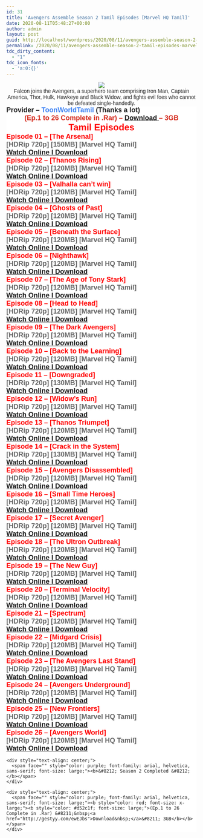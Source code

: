 ```yaml
---
id: 31
title: 'Avengers Assemble Season 2 Tamil Episodes [Marvel HQ Tamil]'
date: 2020-08-11T05:48:27+00:00
author: admin
layout: post
guid: http://localhost/wordpress/2020/08/11/avengers-assemble-season-2-tamil-episodes-marvel-hq-tamil/
permalink: /2020/08/11/avengers-assemble-season-2-tamil-episodes-marvel-hq-tamil/
tdc_dirty_content:
  - "1"
tdc_icon_fonts:
  - 'a:0:{}'
---
```

<div class="separator" style="clear: both; text-align: center;">
  <div class="separator" style="clear: both;">
    <a href="https://1.bp.blogspot.com/-4nhsFzASzxY/XyZPubIWDwI/AAAAAAAABD4/qn4F_YurEz8_Q0Z16mPGxOnpKeylrjwDwCLcBGAsYHQ/s1600/81apXZh9TrL._RI_.jpg" style="margin-left: 1em; margin-right: 1em;"><img border="0" data-original-height="1200" data-original-width="1600" src="https://1.bp.blogspot.com/-4nhsFzASzxY/XyZPubIWDwI/AAAAAAAABD4/qn4F_YurEz8_Q0Z16mPGxOnpKeylrjwDwCLcBGAsYHQ/d/81apXZh9TrL._RI_.jpg" /></a>
  </div>
  
  <div class="separator" style="clear: both;">
    <span face="" style="background-color: white; color: #222222; font-family: arial, sans-serif; font-size: 14px; text-align: left;">Falcon joins the Avengers, a superhero team comprising Iron Man, Captain America, Thor, Hulk, Hawkeye and Black Widow, and fights evil foes who cannot be defeated single-handedly.</span>
  </div>
  
  <div class="kno-rdesc" jsaction="sngtp:c0XUbe;tp_btn:c0XUbe;rcuQ6b:npT2md" jscontroller="DGEKAc" style="background-color: white; color: #222222; font-family: arial, sans-serif; font-size: 14px; text-align: left;">
    <font size="4"><b><font color="#222222">Provider &#8211;&nbsp;</font><font color="#4285f4">ToonWorldTamil&nbsp;</font><font color="#222222">(Thanks a lot)</font></b></font>
  </div>
  
  <div style="background-color: white;">
    <b style="color: red; font-family: arial, helvetica, sans-serif; font-size: x-large;"><b style="color: #d52c1f; font-size: large;">(Ep.1 to 26 Complete in .Rar) &#8211;&nbsp;<a href="http://gestyy.com/ewEJbs">Download&nbsp;</a>&#8211; 3GB</b></b>
  </div>
  
  <div style="background-color: white;">
    <b style="color: red; font-family: arial, helvetica, sans-serif; font-size: x-large;">Tamil Episodes</b>
  </div>
  
  <div style="background-color: white; text-align: left;">
    <span face="" style="color: red; font-family: arial, helvetica, sans-serif; font-size: large;"><b>Episode 01 &#8211; [The Arsenal]</b></span>
  </div>
  
  <div style="background-color: white; text-align: left;">
    <span face="" style="color: #666666; font-family: arial, helvetica, sans-serif; font-size: large;"><b>[HDRip 720p] [150MB] [Marvel HQ Tamil]</b></span>
  </div>
  
  <div style="background-color: white; text-align: left;">
    <span face="" style="color: red; font-family: arial, helvetica, sans-serif; font-size: large;"><b><a href="https://drive.google.com/file/d/1HgHflG_qWaW99YEOtI701d_n5q91Wj3-/view?usp=sharing">Watch Online I&nbsp;Download</a></b></span>
  </div>
  
  <div style="background-color: white; text-align: left;">
    <span face="" style="font-family: arial, helvetica, sans-serif; font-size: large;"><b><span style="color: red;">Episode 02 &#8211; [Thanos Rising]&nbsp; &nbsp; &nbsp; &nbsp;</span></b></span><br /><span face="" style="color: #666666; font-family: arial, helvetica, sans-serif; font-size: large;"><b>[HDRip 720p] [120MB] [Marvel HQ Tamil]</b></span><br /><span face="" style="color: red; font-family: arial, helvetica, sans-serif; font-size: large;"><b><a href="https://drive.google.com/file/d/15GwsFmGnxLmzFKNg5fvDqJymRBhL44qR/view?usp=sharing">Watch Online&nbsp;I&nbsp;Download</a></b></span><br /><span face="" style="color: red; font-family: arial, helvetica, sans-serif; font-size: large;"><b>Episode 03 &#8211; [Valhalla can&#8217;t win]</b></span><br /><span face="" style="color: #666666; font-family: arial, helvetica, sans-serif; font-size: large;"><b>[HDRip 720p] [120MB] [Marvel HQ Tamil]</b></span><br /><span face="" style="color: red; font-family: arial, helvetica, sans-serif; font-size: large;"><b><a href="https://drive.google.com/file/d/10nkl8DpZKR4DXhsa7ZIP9a-97SkgoR5s/view?usp=sharing">Watch Online I Download</a></b></span><br /><span face="" style="color: red; font-family: arial, helvetica, sans-serif; font-size: large;"><b>Episode 04 &#8211; [Ghosts of Past]</b></span><br /><span face="" style="color: #666666; font-family: arial, helvetica, sans-serif; font-size: large;"><b>[HDRip 720p] [120MB] [Marvel HQ Tamil]</b></span><br /><span face="" style="color: red; font-family: arial, helvetica, sans-serif; font-size: large;"><b><a href="https://drive.google.com/file/d/1kvyUZMGyIuaj5RtkBzaURN1I8WM04WvH/view?usp=sharing">Watch Online I Download</a></b></span><br /><span face="" style="color: red; font-family: arial, helvetica, sans-serif; font-size: large;"><b>Episode 05 &#8211; [Beneath the Surface]</b></span>
  </div>
  
  <div style="background-color: white; text-align: left;">
    <span face="" style="color: #666666; font-family: arial, helvetica, sans-serif; font-size: large;"><b>[HDRip 720p] [120MB] [Marvel HQ Tamil]</b></span>
  </div>
  
  <div style="background-color: white; text-align: left;">
    <span face="" style="color: red; font-family: arial, helvetica, sans-serif; font-size: large;"><b><a href="https://drive.google.com/file/d/1wYJO5azy-GbA4mvdVLrEPMwg3KwvZgp1/view?usp=sharing">Watch Online I Download</a></b></span>
  </div>
  
  <div style="background-color: white; text-align: left;">
    <span face="" style="font-family: arial, helvetica, sans-serif; font-size: large;"><b><span style="color: red;">Episode 06 &#8211; [Nighthawk]</span></b></span><br /><span face="" style="color: #666666; font-family: arial, helvetica, sans-serif; font-size: large;"><b>[HDRip 720p] [120MB] [Marvel HQ Tamil]</b></span><br /><span face="" style="color: red; font-family: arial, helvetica, sans-serif; font-size: large;"><b><a href="https://drive.google.com/file/d/1b2uSECc3ZlB08KJ9jAzI9Cz827cz49bF/view?usp=sharing">Watch Online I Download</a></b></span><br /><span face="" style="color: red; font-family: arial, helvetica, sans-serif; font-size: large;"><b>Episode 07 &#8211; [The Age of Tony Stark]</b></span>
  </div>
  
  <div style="background-color: white; text-align: left;">
    <span face="" style="color: #666666; font-family: arial, helvetica, sans-serif; font-size: large;"><b>[HDRip 720p] [120MB] [Marvel HQ Tamil]</b></span>
  </div>
  
  <div style="background-color: white; text-align: left;">
    <span face="" style="color: red; font-family: arial, helvetica, sans-serif; font-size: large;"><b><a href="https://drive.google.com/file/d/1YPSVBFbndhtJGQnLoesmkG3HajB5jnPE/view?usp=sharing">Watch Online I Download</a></b></span>
  </div>
  
  <div style="background-color: white; text-align: left;">
    <span face="" style="color: red; font-family: arial, helvetica, sans-serif; font-size: large;"><b>Episode 08 &#8211; [Head to Head]</b></span>
  </div>
  
  <div style="background-color: white; text-align: left;">
    <span face="" style="color: #666666; font-family: arial, helvetica, sans-serif; font-size: large;"><b>[HDRip 720p] [120MB] [Marvel HQ Tamil]</b></span>
  </div>
  
  <div style="background-color: white; text-align: left;">
    <span face="" style="color: red; font-family: arial, helvetica, sans-serif; font-size: large;"><b><a href="https://drive.google.com/file/d/1_XQ3g53uxUMxVBQg6abguYhOwb2cS-8b/view?usp=sharing">Watch Online I Download</a></b></span>
  </div>
  
  <div style="background-color: white; text-align: left;">
    <span face="" style="font-family: arial, helvetica, sans-serif; font-size: large;"><b><span style="color: red;">Episode 09 &#8211; [The Dark Avengers]</span></b></span><br /><span face="" style="color: #666666; font-family: arial, helvetica, sans-serif; font-size: large;"><b>[HDRip 720p] [120MB] [Marvel HQ Tamil]</b></span><br /><span face="" style="color: red; font-family: arial, helvetica, sans-serif; font-size: large;"><b><a href="https://drive.google.com/file/d/1baXAX9cTGNugxtfj5ccstzRre2mayltD/view?usp=sharing">Watch Online I Download</a></b></span><br /><span face="" style="color: red; font-family: arial, helvetica, sans-serif; font-size: large;"><b>Episode 10 &#8211; [Back to the Learning]</b></span>
  </div>
  
  <div style="background-color: white; text-align: left;">
    <span face="" style="color: #666666; font-family: arial, helvetica, sans-serif; font-size: large;"><b>[HDRip 720p] [120MB] [Marvel HQ Tamil]</b></span>
  </div>
  
  <div style="background-color: white; text-align: left;">
    <span face="" style="color: red; font-family: arial, helvetica, sans-serif; font-size: large;"><b><a href="https://drive.google.com/file/d/1rJFUg85WCg7EIMO5lo3NGaeNK2cWE7iV/view?usp=sharing">Watch Online I Download</a></b></span>
  </div>
  
  <div style="background-color: white; text-align: left;">
    <span face="" style="color: red; font-family: arial, helvetica, sans-serif; font-size: large;"><b>Episode 11 &#8211; [Downgraded]</b></span><br /><span face="" style="color: #666666; font-family: arial, helvetica, sans-serif; font-size: large;"><b>[HDRip 720p] [130MB] [Marvel HQ Tamil]</b></span><br /><span face="" style="color: red; font-family: arial, helvetica, sans-serif; font-size: large;"><b><a href="https://drive.google.com/file/d/1q8N9Vq49Evw1xB6rOgEcBgUmUP1He48V/view?usp=sharing">Watch Online I Download</a></b></span><br /><b style="color: red; font-family: arial, helvetica, sans-serif; font-size: large;">Episode 12 &#8211; [Widow&#8217;s Run]</b>
  </div>
  
  <div style="background-color: white; text-align: left;">
    <span face="" style="color: #666666; font-family: arial, helvetica, sans-serif; font-size: large;"><b>[HDRip 720p] [120MB] [Marvel HQ Tamil]</b></span>
  </div>
  
  <div style="background-color: white; text-align: left;">
    <span face="" style="color: red; font-family: arial, helvetica, sans-serif; font-size: large;"><b><a href="https://drive.google.com/file/d/1xbeB50-1VSGzaEhN48sW1L_Pa1dG8oMH/view?usp=sharing">Watch Online I Download</a></b></span>
  </div>
  
  <div style="background-color: white; text-align: left;">
    <b style="color: red; font-family: arial, helvetica, sans-serif; font-size: large;">Episode 13 &#8211; [Thanos Triumpet]</b><br /><b style="font-family: arial, helvetica, sans-serif; font-size: large;"><span style="color: #666666;">[HDRip 720p] [120MB] [Marvel HQ Tamil]</span></b><br /><b style="color: red; font-family: arial, helvetica, sans-serif; font-size: large;"><a href="https://drive.google.com/file/d/1CTFJT4R02ZcYOqjM3crxt7kN5TUZbOjo/view?usp=sharing">Watch Online I Download</a></b><br /><b style="color: red; font-family: arial, helvetica, sans-serif; font-size: large;">Episode 14 &#8211; [Crack in the System]</b><br /><b style="font-family: arial, helvetica, sans-serif; font-size: large;"><span style="color: #666666;">[HDRip 720p] [130MB] [Marvel HQ Tamil]</span></b><br /><b style="color: red; font-family: arial, helvetica, sans-serif; font-size: large;"><a href="https://drive.google.com/file/d/1OaI-jlgWV2DynE5cSm1ameoZR5LCXB7H/view?usp=sharing">Watch Online I Download</a></b><br /><b style="color: red; font-family: arial, helvetica, sans-serif; font-size: large;">Episode 15 &#8211; [Avengers Disassembled]</b>
  </div>
  
  <div style="background-color: white; text-align: left;">
    <span face="" style="color: #666666; font-family: arial, helvetica, sans-serif; font-size: large;"><b>[HDRip 720p] [120MB] [Marvel HQ Tamil]</b></span>
  </div>
  
  <div style="background-color: white; text-align: left;">
    <span face="" style="color: red; font-family: arial, helvetica, sans-serif; font-size: large;"><b><a href="https://drive.google.com/file/d/1PC86XVTBnw1a5WtEk35aQD40VgzKBqcH/view?usp=sharing">Watch Online I Download</a></b></span>
  </div>
  
  <div style="background-color: white; text-align: left;">
    <b style="color: red; font-family: arial, helvetica, sans-serif; font-size: large;">Episode 16 &#8211; [Small Time Heroes]</b>
  </div>
  
  <div style="background-color: white; text-align: left;">
    <span face="" style="color: #666666; font-family: arial, helvetica, sans-serif; font-size: large;"><b>[HDRip 720p] [120MB] [Marvel HQ Tamil]</b></span>
  </div>
  
  <div style="background-color: white; text-align: left;">
    <span face="" style="color: red; font-family: arial, helvetica, sans-serif; font-size: large;"><b><a href="https://drive.google.com/file/d/1lDeDjDQPMfBB7N7bwmHDfza7H8vDrGp3/view?usp=sharing">Watch Online I Download</a></b></span>
  </div>
  
  <div style="background-color: white; text-align: left;">
    <b style="color: red; font-family: arial, helvetica, sans-serif; font-size: large;">Episode 17 &#8211; [Secret Avenger]</b>
  </div>
  
  <div style="background-color: white; text-align: left;">
    <span face="" style="color: #666666; font-family: arial, helvetica, sans-serif; font-size: large;"><b>[HDRip 720p] [120MB] [Marvel HQ Tamil]</b></span>
  </div>
  
  <div style="background-color: white; text-align: left;">
    <span face="" style="color: red; font-family: arial, helvetica, sans-serif; font-size: large;"><b><a href="https://drive.google.com/file/d/1DZJiRCchDQ1XHj8Y213_ALa_gxx5lJun/view?usp=sharing">Watch Online I Download</a></b></span>
  </div>
  
  <div style="background-color: white; text-align: left;">
    <b style="color: red; font-family: arial, helvetica, sans-serif; font-size: large;">Episode 18 &#8211; [The Ultron Outbreak]</b>
  </div>
  
  <div style="background-color: white; text-align: left;">
    <span face="" style="color: #666666; font-family: arial, helvetica, sans-serif; font-size: large;"><b>[HDRip 720p] [120MB] [Marvel HQ Tamil]</b></span>
  </div>
  
  <div style="background-color: white; text-align: left;">
    <span face="" style="color: red; font-family: arial, helvetica, sans-serif; font-size: large;"><b><a href="https://drive.google.com/file/d/1iWgvsRXqu-LrLivSEnrWV4H1f4qug1n-/view?usp=sharing">Watch Online I Download</a></b></span>
  </div>
  
  <div style="background-color: white; text-align: left;">
    <b style="color: red; font-family: arial, helvetica, sans-serif; font-size: large;">Episode 19 &#8211; [The New Guy]</b>
  </div>
  
  <div style="background-color: white; text-align: left;">
    <span face="" style="color: #666666; font-family: arial, helvetica, sans-serif; font-size: large;"><b>[HDRip 720p] [120MB] [Marvel HQ Tamil]</b></span>
  </div>
  
  <div style="background-color: white; text-align: left;">
    <span face="" style="color: red; font-family: arial, helvetica, sans-serif; font-size: large;"><b><a href="https://drive.google.com/file/d/1Ke1QoyXOMkkhZSfrObaZ9oJAKuK-NAiZ/view?usp=sharing">Watch Online I Download</a></b></span>
  </div>
  
  <div style="background-color: white; text-align: left;">
    <b style="color: red; font-family: arial, helvetica, sans-serif; font-size: large;">Episode 20 &#8211; [Terminal Velocity]</b>
  </div>
  
  <div style="background-color: white; text-align: left;">
    <span face="" style="color: #666666; font-family: arial, helvetica, sans-serif; font-size: large;"><b>[HDRip 720p] [120MB] [Marvel HQ Tamil]</b></span>
  </div>
  
  <div style="background-color: white; text-align: left;">
    <span face="" style="color: red; font-family: arial, helvetica, sans-serif; font-size: large;"><b><a href="https://drive.google.com/file/d/1uoH6irsMdhAui6eDczEaN-DaPwEc8avP/view?usp=sharing">Watch Online I Download</a></b></span>
  </div>
  
  <div style="background-color: white; text-align: left;">
    <b style="color: red; font-family: arial, helvetica, sans-serif; font-size: large;">Episode 21 &#8211; [Spectrum]</b>
  </div>
  
  <div style="background-color: white; text-align: left;">
    <span face="" style="color: #666666; font-family: arial, helvetica, sans-serif; font-size: large;"><b>[HDRip 720p] [120MB] [Marvel HQ Tamil]</b></span>
  </div>
  
  <div style="background-color: white; text-align: left;">
    <span face="" style="color: red; font-family: arial, helvetica, sans-serif; font-size: large;"><b><a href="https://drive.google.com/file/d/1W-4bSm3CnPUpBq1V9xoVfUWKoEbBZZIU/view?usp=sharing">Watch Online I Download</a></b></span>
  </div>
  
  <div style="background-color: white; text-align: left;">
    <b style="color: red; font-family: arial, helvetica, sans-serif; font-size: large;">Episode 22 &#8211; [Midgard Crisis]</b>
  </div>
  
  <div style="background-color: white; text-align: left;">
    <span face="" style="color: #666666; font-family: arial, helvetica, sans-serif; font-size: large;"><b>[HDRip 720p] [120MB] [Marvel HQ Tamil]</b></span>
  </div>
  
  <div style="background-color: white; text-align: left;">
    <span face="" style="color: red; font-family: arial, helvetica, sans-serif; font-size: large;"><b><a href="https://drive.google.com/file/d/183q6Xsm9Fw2Byz4UT8-ug8h6uCqz_lQw/view?usp=sharing">Watch Online I Download</a></b></span>
  </div>
  
  <div style="background-color: white; text-align: left;">
    <b style="color: red; font-family: arial, helvetica, sans-serif; font-size: large;">Episode 23 &#8211; [The Avengers Last Stand]</b>
  </div>
  
  <div style="background-color: white; text-align: left;">
    <span face="" style="color: #666666; font-family: arial, helvetica, sans-serif; font-size: large;"><b>[HDRip 720p] [120MB] [Marvel HQ Tamil]</b></span>
  </div>
  
  <div style="background-color: white; text-align: left;">
    <span face="" style="color: red; font-family: arial, helvetica, sans-serif; font-size: large;"><b><a href="https://drive.google.com/file/d/1PovuUc65MEHmTg_2a8cIBgLWBjhUkpIO/view?usp=sharing">Watch Online I Download</a></b></span>
  </div>
  
  <div style="background-color: white; text-align: left;">
    <b style="color: red; font-family: arial, helvetica, sans-serif; font-size: large;">Episode 24 &#8211; [Avengers Underground]</b>
  </div>
  
  <div style="background-color: white; text-align: left;">
    <span face="" style="color: #666666; font-family: arial, helvetica, sans-serif; font-size: large;"><b>[HDRip 720p] [120MB] [Marvel HQ Tamil]</b></span>
  </div>
  
  <div style="background-color: white; text-align: left;">
    <span face="" style="color: red; font-family: arial, helvetica, sans-serif; font-size: large;"><b><a href="https://drive.google.com/file/d/1DCqYW9m62fJ-sf3pXDChtw1PX7I7wSIw/view?usp=sharing">Watch Online I Download</a></b></span>
  </div>
  
  <div style="background-color: white; text-align: left;">
    <b style="color: red; font-family: arial, helvetica, sans-serif; font-size: large;">Episode 25 &#8211; [New Frontiers]</b>
  </div>
  
  <div style="background-color: white; text-align: left;">
    <span face="" style="color: #666666; font-family: arial, helvetica, sans-serif; font-size: large;"><b>[HDRip 720p] [120MB] [Marvel HQ Tamil]</b></span>
  </div>
  
  <div style="background-color: white; text-align: left;">
    <span face="" style="color: red; font-family: arial, helvetica, sans-serif; font-size: large;"><b><a href="https://drive.google.com/file/d/11BR95CZDZ3az0qlWTlJYKrYpQNd3Xwv9/view?usp=sharing">Watch Online I Download</a></b></span>
  </div>
  
  <div style="background-color: white; text-align: left;">
    <b style="color: red; font-family: arial, helvetica, sans-serif; font-size: large;">Episode 26 &#8211; [Avengers World]</b>
  </div>
  
  <div style="background-color: white; text-align: left;">
    <span face="" style="color: #666666; font-family: arial, helvetica, sans-serif; font-size: large;"><b>[HDRip 720p] [120MB] [Marvel HQ Tamil]</b></span>
  </div>
  
  <div style="background-color: white; text-align: left;">
    <span face="" style="color: red; font-family: arial, helvetica, sans-serif; font-size: large;"><b><a href="https://drive.google.com/file/d/131Dozb1Py532VOjnATOy2bcaI5mbR6-c/view?usp=sharing">Watch Online I Download</a></b></span></p> 
    
    <div style="text-align: center;">
      <span face="" style="color: purple; font-family: arial, helvetica, sans-serif; font-size: large;"><b>&#8212; Season 2 Completed &#8212;</b></span>
    </div>
    
    <div style="text-align: center;">
      <span face="" style="color: purple; font-family: arial, helvetica, sans-serif; font-size: large;"><b style="color: red; font-size: x-large;"><b style="color: #d52c1f; font-size: large;">(Ep.1 to 26 Complete in .Rar) &#8211;&nbsp;<a href="http://gestyy.com/ewEJbs">Download&nbsp;</a>&#8211; 3GB</b></b></span>
    </div>
  </div>
</div>